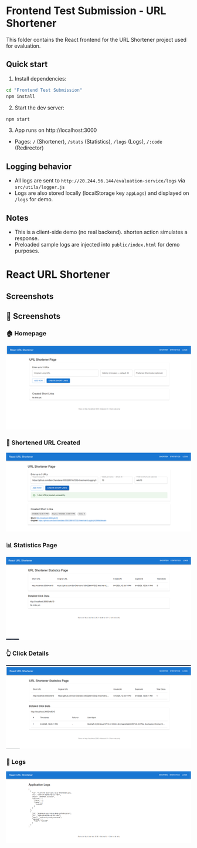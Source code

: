 # Frontend Test Submission - URL Shortener

This folder contains the React frontend for the URL Shortener project used for evaluation.

## Quick start

1. Install dependencies:
```bash
cd "Frontend Test Submission"
npm install
```

2. Start the dev server:
```bash
npm start
```

3. App runs on http://localhost:3000
- Pages: `/` (Shortener), `/stats` (Statistics), `/logs` (Logs), `/:code` (Redirector)

## Logging behavior
- All logs are sent to `http://20.244.56.144/evaluation-service/logs` via `src/utils/logger.js`
- Logs are also stored locally (localStorage key `appLogs`) and displayed on `/logs` for demo.

## Notes
- This is a client-side demo (no real backend). shorten action simulates a response.
- Preloaded sample logs are injected into `public/index.html` for demo purposes.
# React URL Shortener

## Screenshots

## 📸 Screenshots

### 🏠 Homepage
![Homepage](./Screenshots/image1.png)

### 🔗 Shortened URL Created
![URL Created](./Screenshots/image2.png)

### 📊 Statistics Page
![Statistics](./Screenshots/image3.png)

### 👆 Click Details
![Click Details](./Screenshots/image4.png)

### 📝 Logs
![Logs](./Screenshots/image5.png)
